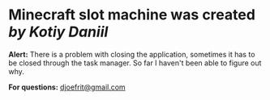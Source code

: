 # Minecraft slot machine was created _by Kotiy Daniil_

**Alert:**
There is a problem with closing the application, sometimes it has to be closed through the task manager. So far I haven't been able to figure out why.

**For questions:**
djoefrit@gmail.com

